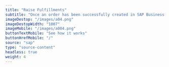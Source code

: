 ```yaml
---
title: "Raise Fulfillments"
subtitle: "Once an order has been successfully created in SAP Business One, automatically fulfill your order with one of our fulfillment partners."
imageDestop: "/images/a04.png"
imageDestopWidth: "1007"
imageMobile: "/images/a004.png"
buttonTextMobile: "See how it works"
buttonHrefMobile: "/" 
source: "sap"
type: "source-content"
headless: true
weight: 4
---
```

